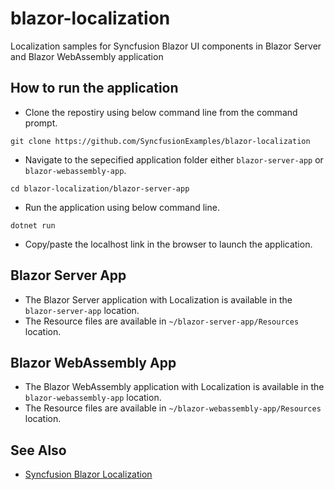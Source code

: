 # blazor-localization
Localization samples for Syncfusion Blazor UI components in Blazor Server and Blazor WebAssembly application

## How to run the application
- Clone the repostiry using below command line from the command prompt.

```
git clone https://github.com/SyncfusionExamples/blazor-localization
```

- Navigate to the sepecified application folder either `blazor-server-app` or `blazor-webassembly-app`.

```
cd blazor-localization/blazor-server-app
```
- Run the application using below command line.

```
dotnet run
```

- Copy/paste the localhost link in the browser to launch the application.

## Blazor Server App
- The Blazor Server application with Localization is available in the `blazor-server-app` location.
- The Resource files are available in `~/blazor-server-app/Resources` location.


## Blazor WebAssembly App
- The Blazor WebAssembly application with Localization is available in the `blazor-webassembly-app` location.
- The Resource files are available in `~/blazor-webassembly-app/Resources` location.

## See Also
- [Syncfusion Blazor Localization](https://blazor.syncfusion.com/documentation/common/localization/)
